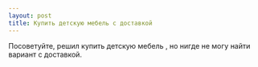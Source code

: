 ```yaml
---
layout: post 
title: Купить детскую мебель с доставкой 
--- 
```

Посоветуйте, решил купить детскую мебель , но нигде не могу найти вариант с доставкой.
